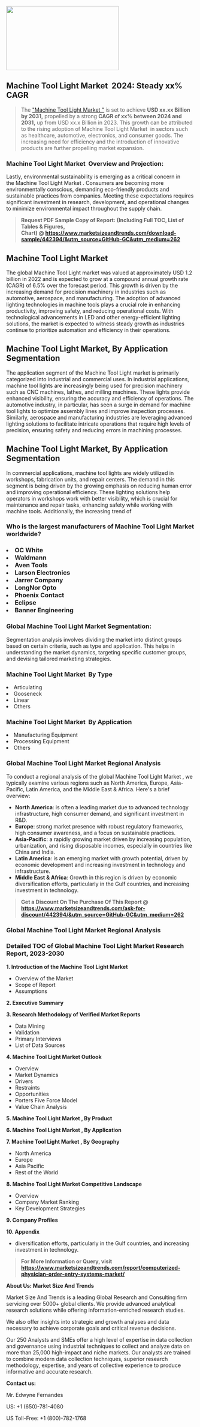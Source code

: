 <p><img class="alignnone size-medium wp-image-20088" src="https://ffe5etoiles.com/wp-content/uploads/2024/12/MST1-300x171.png" alt="" width="300" height="171" /></p><h2 id="ember46" class="ember-view reader-text-block__heading-2">Machine Tool Light Market &nbsp;2024: Steady&nbsp;xx% CAGR</h2><blockquote id="ember47" class="ember-view reader-text-block__blockquote">The&nbsp;<a class="app-aware-link " href="https://www.marketsizeandtrends.com/download-sample/442394/&utm_source=GitHub-GC&utm_medium=262" target="_blank" data-test-app-aware-link="">"Machine Tool Light Market "</a>&nbsp;is set to achieve&nbsp;<strong>USD&nbsp;xx.xx&nbsp;Billion by 2031,</strong>&nbsp;propelled by a strong&nbsp;<strong>CAGR of&nbsp;xx% between 2024 and 2031,</strong>&nbsp;up from USD xx.x Billion in 2023. This growth can be attributed to the rising adoption of&nbsp;Machine Tool Light Market &nbsp;in sectors such as healthcare, automotive, electronics, and consumer goods. The increasing need for efficiency and the introduction of innovative products are further propelling market expansion.</blockquote><h3 id="ember48" class="ember-view reader-text-block__heading-3">Machine Tool Light Market &nbsp;Overview and Projection:</h3><p id="ember49" class="ember-view reader-text-block__paragraph">Lastly, environmental sustainability is emerging as a critical concern in the&nbsp;Machine Tool Light Market . Consumers are becoming more environmentally conscious, demanding eco-friendly products and sustainable practices from companies. Meeting these expectations requires significant investment in research, development, and operational changes to minimize environmental impact throughout the supply chain.</p><blockquote id="ember50" class="ember-view reader-text-block__blockquote"><strong>Request PDF Sample Copy of Report: (Including Full TOC, List of Tables &amp; Figures, Chart)&nbsp;@&nbsp;<strong><a href="https://www.marketsizeandtrends.com/download-sample/442394/&utm_source=GitHub-GC&utm_medium=262" target="_blank">https://www.marketsizeandtrends.com/download-sample/442394/&utm_source=GitHub-GC&utm_medium=262</a></strong></strong></blockquote><h3 class=""> <h2>Machine Tool Light Market</h2><p>The global Machine Tool Light market was valued at approximately USD 1.2 billion in 2022 and is expected to grow at a compound annual growth rate (CAGR) of 6.5% over the forecast period. This growth is driven by the increasing demand for precision machinery in industries such as automotive, aerospace, and manufacturing. The adoption of advanced lighting technologies in machine tools plays a crucial role in enhancing productivity, improving safety, and reducing operational costs. With technological advancements in LED and other energy-efficient lighting solutions, the market is expected to witness steady growth as industries continue to prioritize automation and efficiency in their operations.</p><h2>Machine Tool Light Market, By Application Segmentation</h2><p>The application segment of the Machine Tool Light market is primarily categorized into industrial and commercial uses. In industrial applications, machine tool lights are increasingly being used for precision machinery such as CNC machines, lathes, and milling machines. These lights provide enhanced visibility, ensuring the accuracy and efficiency of operations. The automotive industry, in particular, has seen a surge in demand for machine tool lights to optimize assembly lines and improve inspection processes. Similarly, aerospace and manufacturing industries are leveraging advanced lighting solutions to facilitate intricate operations that require high levels of precision, ensuring safety and reducing errors in machining processes.</p><h2>Machine Tool Light Market, By Application Segmentation</h2><p>In commercial applications, machine tool lights are widely utilized in workshops, fabrication units, and repair centers. The demand in this segment is being driven by the growing emphasis on reducing human error and improving operational efficiency. These lighting solutions help operators in workshops work with better visibility, which is crucial for maintenance and repair tasks, enhancing safety while working with machine tools. Additionally, the increasing trend of</h3><h3 id="" class="">Who is the largest manufacturers of&nbsp;Machine Tool Light Market worldwide?</h3><h3 class=""></Li><Li>OC White</Li><Li> Waldmann</Li><Li> Aven Tools</Li><Li> Larson Electronics</Li><Li> Jarrer Company</Li><Li> LongNor Opto</Li><Li> Phoenix Contact</Li><Li> Eclipse</Li><Li> Banner Engineering</h3><h3 id="ember53" class="ember-view reader-text-block__heading-3">Global&nbsp;Machine Tool Light Market Segmentation:</h3><p id="ember54" class="ember-view reader-text-block__paragraph">Segmentation analysis involves dividing the market into distinct groups based on certain criteria, such as type and application. This helps in understanding the market dynamics, targeting specific customer groups, and devising tailored marketing strategies.</p><h3 id="" class="">Machine Tool Light Market &nbsp;By Type</h3><p></Li><Li>Articulating</Li><Li> Gooseneck</Li><Li> Linear</Li><Li> Others</p><h3 id="" class="">Machine Tool Light Market &nbsp;By Application</h3><p class=""></Li><Li>Manufacturing Equipment</Li><Li> Processing Equipment</Li><Li> Others</p><h3 id="ember62" class="ember-view reader-text-block__heading-3">Global Machine Tool Light Market Regional Analysis</h3><p id="ember63" class="ember-view reader-text-block__paragraph">To conduct a regional analysis of the global Machine Tool Light Market , we typically examine various regions such as North America, Europe, Asia-Pacific, Latin America, and the Middle East &amp; Africa. Here's a brief overview:</p><ul><li><strong>North America</strong>: is often a leading market due to advanced technology infrastructure, high consumer demand, and significant investment in R&amp;D.</li><li><strong>Europe</strong>: strong market presence with robust regulatory frameworks, high consumer awareness, and a focus on sustainable practices.</li><li><strong>Asia-Pacific</strong>: a rapidly growing market driven by increasing population, urbanization, and rising disposable incomes, especially in countries like China and India.</li><li><strong>Latin America</strong>: is an emerging market with growth potential, driven by economic development and increasing investment in technology and infrastructure.</li><li><strong>Middle East &amp; Africa</strong>: Growth in this region is driven by economic diversification efforts, particularly in the Gulf countries, and increasing investment in technology.</li></ul><blockquote id="ember61" class="ember-view reader-text-block__blockquote"><strong>Get a Discount On The Purchase Of This Report @ <strong><a href="https://html-cleaner.com/" target="">https://www.marketsizeandtrends.com/ask-for-discount/442394/&utm_source=GitHub-GC&utm_medium=262</a></strong></strong></blockquote><h3 id="ember62" class="ember-view reader-text-block__heading-3">Global Machine Tool Light Market Regional Analysis</h3><h3 id="" class="">Detailed TOC of Global Machine Tool Light Market Research Report, 2023-2030</h3><p id="" class=""><strong>1. Introduction of the Machine Tool Light Market </strong></p><ul><li>Overview of the Market</li><li>Scope of Report</li><li>Assumptions</li></ul><p id="" class=""><strong>2. Executive Summary</strong></p><p id="" class=""><strong>3. Research Methodology of Verified Market Reports</strong></p><ul><li>Data Mining</li><li>Validation</li><li>Primary Interviews</li><li>List of Data Sources</li></ul><p id="" class=""><strong>4. Machine Tool Light Market Outlook</strong></p><ul><li>Overview</li><li>Market Dynamics</li><li>Drivers</li><li>Restraints</li><li>Opportunities</li><li>Porters Five Force Model</li><li>Value Chain Analysis</li></ul><p id="" class=""><strong>5. Machine Tool Light Market , By Product</strong></p><p id="" class=""><strong>6. Machine Tool Light Market , By Application</strong></p><p id="" class=""><strong>7. Machine Tool Light Market , By Geography</strong></p><ul><li>North America</li><li>Europe</li><li>Asia Pacific</li><li>Rest of the World</li></ul><p id="" class=""><strong>8. Machine Tool Light Market Competitive Landscape</strong></p><ul><li>Overview</li><li>Company Market Ranking</li><li>Key Development Strategies</li></ul><p id="" class=""><strong>9. Company Profiles</strong></p><p id="" class=""><strong>10. Appendix</strong></p><ul><li>diversification efforts, particularly in the Gulf countries, and increasing investment in technology.</li></ul><blockquote id="ember65" class="ember-view reader-text-block__blockquote"><strong>For More Information or Query, visit <strong><strong><a href="https://html-cleaner.com/" target="">https://www.marketsizeandtrends.com/report/computerized-physician-order-entry-systems-market/</a></strong></strong></strong></blockquote><p id="" class=""><strong>About Us: Market Size And Trends</strong></p><p id="" class="">Market Size And Trends is a leading Global Research and Consulting firm servicing over 5000+ global clients. We provide advanced analytical research solutions while offering information-enriched research studies.</p><p id="" class="">We also offer insights into strategic and growth analyses and data necessary to achieve corporate goals and critical revenue decisions.</p><p id="" class="">Our 250 Analysts and SMEs offer a high level of expertise in data collection and governance using industrial techniques to collect and analyze data on more than 25,000 high-impact and niche markets. Our analysts are trained to combine modern data collection techniques, superior research methodology, expertise, and years of collective experience to produce informative and accurate research.</p><p id="" class=""><strong>Contact us:</strong></p><p id="" class="">Mr. Edwyne Fernandes</p><p id="" class="">US: +1 (650)-781-4080</p><p id="" class="">US Toll-Free: +1 (800)-782-1768</p>
